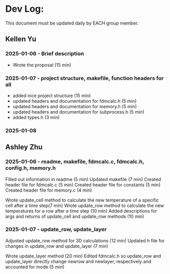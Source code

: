 # Dev Log:

This document must be updated daily by EACH group member.

## Kellen Yu

### 2025-01-06 - Brief description
- Wrote the proposal (15 min)

### 2025-01-07 - project structure, makefile, function headers for all
- added nice project structure (15 min)
- updated headers and documentation for fdmcalc.h (5 min)
- updated headers and documentation for memory.h (5 min)
- updated headers and documentation for subprocess.h (5 min)
- added types.h (3 min)

### 2025-01-08


## Ashley Zhu

### 2025-01-06 - readme, makefile, fdmcalc.c, fdmcalc.h, config.h, memory.h
Filled out information in readme (5 min)
Updated makefile (7 min)
Created header file for fdmcalc.c (5 min)
Created header file for constants (5 min)
Created header file for memory.c (4 min)

Wrote update_cell method to calculate the new temperature of a specific cell after a time step(7 min)
Wrote update_row method to calculate the new temperatures for a row after a time step (10 min)
Added descriptions for args and returns of update_cell and update_row methods (10 min)


### 2025-01-07 - update_row, update_layer
Adjusted update_row method for 3D calculations (12 min)
Updated h file for changes in update_row and update_layer (7 min)

Wrote update_layer method (20 min)
Edited fdmcalc.h so update_row and update_layer directly change newrow and newlayer, respectively and accounted for mode (5 min) 
